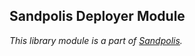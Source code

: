 ## Sandpolis Deployer Module

_This library module is a part of
[Sandpolis](https://github.com/sandpolis/sandpolis)._
